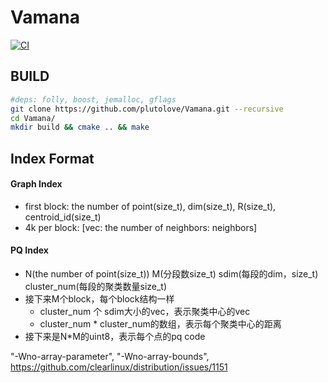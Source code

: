 # Vamana
[![CI](https://github.com/plutolove/Vamana/actions/workflows/cmake.yml/badge.svg)](https://github.com/plutolove/Vamana/actions/workflows/cmake.yml)
## BUILD
```bash
#deps: folly, boost, jemalloc, gflags
git clone https://github.com/plutolove/Vamana.git --recursive 
cd Vamana/
mkdir build && cmake .. && make
```
## Index Format
#### Graph Index  
* first block: the number of point(size_t), dim(size_t), R(size_t), centroid_id(size_t)
* 4k per block: [vec: the number of neighbors: neighbors]

#### PQ Index  
* N(the number of point(size_t)) M(分段数size_t) sdim(每段的dim，size_t) cluster_num(每段的聚类数量size_t)
* 接下来M个block，每个block结构一样
  * cluster_num 个 sdim大小的vec，表示聚类中心的vec
  * cluster_num * cluster_num的数组，表示每个聚类中心的距离
* 接下来是N*M的uint8，表示每个点的pq code


"-Wno-array-parameter",
    "-Wno-array-bounds",
https://github.com/clearlinux/distribution/issues/1151
